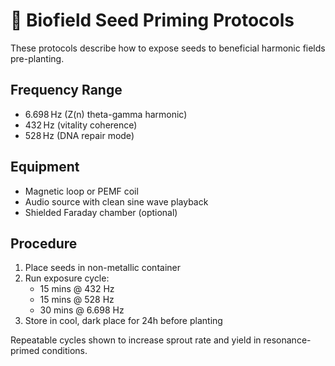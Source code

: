 # 🌱 Biofield Seed Priming Protocols

These protocols describe how to expose seeds to beneficial harmonic fields pre-planting.

## Frequency Range

- 6.698 Hz (Z(n) theta-gamma harmonic)
- 432 Hz (vitality coherence)
- 528 Hz (DNA repair mode)

## Equipment

- Magnetic loop or PEMF coil
- Audio source with clean sine wave playback
- Shielded Faraday chamber (optional)

## Procedure

1. Place seeds in non-metallic container
2. Run exposure cycle:
   - 15 mins @ 432 Hz
   - 15 mins @ 528 Hz
   - 30 mins @ 6.698 Hz
3. Store in cool, dark place for 24h before planting

Repeatable cycles shown to increase sprout rate and yield in resonance-primed conditions.
